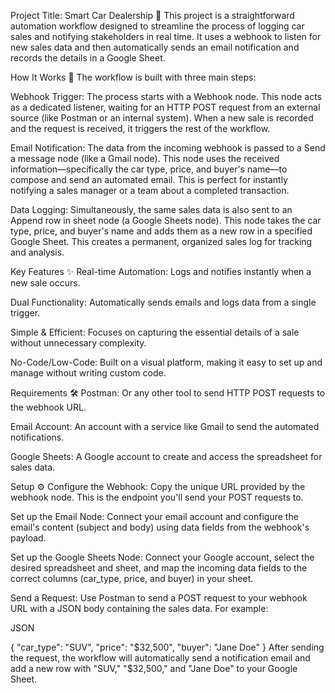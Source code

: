 Project Title: Smart Car Dealership 🚗
This project is a straightforward automation workflow designed to streamline the process of logging car sales and notifying stakeholders in real time. It uses a webhook to listen for new sales data and then automatically sends an email notification and records the details in a Google Sheet.

How It Works 🤖
The workflow is built with three main steps:

Webhook Trigger: The process starts with a Webhook node. This node acts as a dedicated listener, waiting for an HTTP POST request from an external source (like Postman or an internal system). When a new sale is recorded and the request is received, it triggers the rest of the workflow.

Email Notification: The data from the incoming webhook is passed to a Send a message node (like a Gmail node). This node uses the received information—specifically the car type, price, and buyer's name—to compose and send an automated email. This is perfect for instantly notifying a sales manager or a team about a completed transaction.

Data Logging: Simultaneously, the same sales data is also sent to an Append row in sheet node (a Google Sheets node). This node takes the car type, price, and buyer's name and adds them as a new row in a specified Google Sheet. This creates a permanent, organized sales log for tracking and analysis.

Key Features ✨
Real-time Automation: Logs and notifies instantly when a new sale occurs.

Dual Functionality: Automatically sends emails and logs data from a single trigger.

Simple & Efficient: Focuses on capturing the essential details of a sale without unnecessary complexity.

No-Code/Low-Code: Built on a visual platform, making it easy to set up and manage without writing custom code.

Requirements 🛠️
Postman: Or any other tool to send HTTP POST requests to the webhook URL.

Email Account: An account with a service like Gmail to send the automated notifications.

Google Sheets: A Google account to create and access the spreadsheet for sales data.

Setup ⚙️
Configure the Webhook: Copy the unique URL provided by the webhook node. This is the endpoint you'll send your POST requests to.

Set up the Email Node: Connect your email account and configure the email's content (subject and body) using data fields from the webhook's payload.

Set up the Google Sheets Node: Connect your Google account, select the desired spreadsheet and sheet, and map the incoming data fields to the correct columns (car_type, price, and buyer) in your sheet.

Send a Request: Use Postman to send a POST request to your webhook URL with a JSON body containing the sales data. For example:

JSON

{
  "car_type": "SUV",
  "price": "$32,500",
  "buyer": "Jane Doe"
}
After sending the request, the workflow will automatically send a notification email and add a new row with "SUV," "$32,500," and "Jane Doe" to your Google Sheet.
